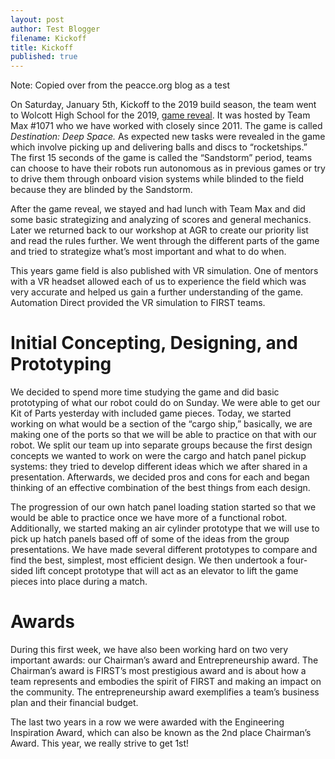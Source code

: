 ```yaml
---
layout: post
author: Test Blogger
filename: Kickoff
title: Kickoff
published: true
---
```


Note: Copied over from the peacce.org blog as a test

On Saturday, January 5th, Kickoff to the 2019 build season, the team went to Wolcott High School for the 2019, [game reveal](https://www.youtube.com/watch?v=Mew6G_og-PI). It was hosted by Team Max #1071 who we have worked with closely since 2011. The game is called *Destination: Deep Space.* As expected new tasks were revealed in the game which involve picking up and delivering balls and discs to “rocketships.” The first 15 seconds of the game is called the “Sandstorm” period, teams can choose to have their robots run autonomous as in previous games or try to drive them through onboard vision systems while blinded to the field because they are blinded by the Sandstorm.

After the game reveal, we stayed and had lunch with Team Max and did some basic strategizing and analyzing of scores and general mechanics. Later we returned back to our workshop at AGR to create our priority list and read the rules further. We went through the different parts of the game and tried to strategize what’s most important and what to do when.

This years game field is also published with VR simulation. One of mentors with a VR headset allowed each of us to experience the field which was very accurate and helped us gain a further understanding of the game. Automation Direct provided the VR simulation to FIRST teams.

# Initial Concepting, Designing, and Prototyping

We decided to spend more time studying the game and did basic prototyping of what our robot could do on Sunday. We were able to get our Kit of Parts yesterday with included game pieces. Today, we started working on what would be a section of the “cargo ship,” basically, we are making one of the ports so that we will be able to practice on that with our robot. We split our team up into separate groups because the first design concepts we wanted to work on were the cargo and hatch panel pickup systems: they tried to develop different ideas which we after shared in a presentation. Afterwards, we decided pros and cons for each and began thinking of an effective combination of the best things from each design.

The progression of our own hatch panel loading station started so that we would be able to practice once we have more of a functional robot. Additionally, we started making an air cylinder prototype that we will use to pick up hatch panels based off of some of the ideas from the group presentations. We have made several different prototypes to compare and find the best, simplest, most efficient design. We then undertook a four-sided lift concept prototype that will act as an elevator to lift the game pieces into place during a match.

# Awards

During this first week, we have also been working hard on two very important awards: our Chairman’s award and Entrepreneurship award. The Chairman’s award is FIRST’s most prestigious award and is about how a team represents and embodies the spirit of FIRST and making an impact on the community. The entrepreneurship award exemplifies a team’s business plan and their financial budget.

The last two years in a row we were awarded with the Engineering Inspiration Award, which can also be known as the 2nd place Chairman’s Award. This year, we really strive to get 1st!
